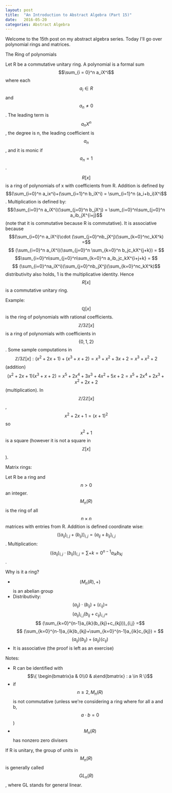 ```yaml
---
layout: post
title:  "An Introduction to Abstract Algebra (Part 15)"
date:   2016-05-20
categories: Abstract Algebra
---
```


Welcome to the 15th post on my abstract algebra series. Today I'll go over polynomial rings and matrices.

The Ring of polynomials

Let R be a commutative unitary ring. A polynomial is a formal sum $$\sum_{i = 0}^n a_iX^i$$ where each $$a_i \in R$$ and $$a_n \neq 0$$. The leading term is $$a_nX^n$$, the degree is n, the leading coefficient is $$a_n$$, and it is monic if $$a_n = 1$$.

$$R[x]$$ is a ring of polynomials of x with coefficients from R. Addition is defined by $$(\sum_{i=0}^n a_ix^i)+(\sum_{i=1}^n b_iX^i) = \sum_{i=1}^n (a_i+b_i)X^i$$. Multiplication is defined by: $$(\sum_{i=0}^n a_iX^i)(\sum_{j=0}^n b_jX^j) = \sum_{i=0}^n\sum_{j=0}^n a_ib_jX^{i+j}$$ (note that it is commutative because R is commutative). It is associative because $$(\sum_{i=0}^n a_iX^i)\cdot (\sum_{j=0}^nb_jX^j)(\sum_{k=0}^nc_kX^k) =$$ $$ (\sum_{i=0}^n a_iX^i)(\sum_{j=0}^n \sum_{k=0}^n b_jc_kX^{j+k}) = $$ $$\sum_{i=0}^n\sum_{j=0}^n\sum_{k=0}^n a_ib_jc_kX^{i+j+k} = $$ $$ (\sum_{i=0}^na_iX^i)(\sum_{j=0}^nb_jX^j)(\sum_{k=0}^nc_kX^k)$$ distributivity also holds, 1 is the multiplicative identity. Hence $$R[x]$$ is a commutative unitary ring.

Example: $$\mathbb{Q}[x]$$ is the ring of polynomials with rational coefficients. $$\mathbb{Z}/3\mathbb{Z}[x]$$ is a ring of polynomials with coefficients in $$\{0,1,2\}$$. Some sample computations in $$\mathbb{Z}/3\mathbb{Z}[x]: (x^2+2x+1)+(x^3+x+2) = x^3+x^2+3x+2 = x^3+x^2+2$$ (addition) $$(x^2+2x+1)(x^3+x+2) = x^5+2x^4+3x^3+4x^2+5x+2 = x^5+2x^4+2x^3+x^2+2x+2$$ (multiplication). In $$\mathbb{Z}/2\mathbb{Z}[x]$$, $$x^2+2x+1 = (x+1)^2$$ so $$x^2+1$$ is a square (however it is not a square in $$\mathbb{Z}[x]$$).

Matrix rings:

Let R be a ring and $$n > 0$$ an integer. $$M_n(R)$$ is the ring of all $$n \times n$$ matrices with entries from R. Addition is defined coordinate wise: $$((a_{ij})_{i,j} +(b_{ij}))_{i,j} = (a_{ij}+b_{ij})_{i,j}$$. Multiplication: $$((a_{ij})_{i,j} \cdot (b_{ij}))_{i,j} = \sum+{k =0}^{n-1} a_{ik}b_{kj}$$.

Why is it a ring?
* $$(M_n(R), +)$$ is an abelian group
* Distributivity: $$(a_{ij})\cdot (b_{ij}) + (c_{ij}) = $$ $$(a_{ij})_{i,j}(b_{ij}+c_{ij})_{i,j} = $$ $$ (\sum_{k=0}^{n-1}a_{ik}(b_{kj}+c_{kj}))_{i,j} =$$ $$ (\sum_{k=0}^{n-1}a_{ik}b_{kj}+\sum_{k=0}^{n-1}a_{ik}c_{kj}) = $$ $$(a_{ij})(b_{ij})+(a_{ij})(c_{ij})$$
* It is associative (the proof is left as an exercise)

Notes:
* R can be identified with $$\{ \begin{bmatrix}a & 0\\0 & a\end{bmatrix} : a \in R \}$$
* if $$n \geq 2, M_n(R)$$ is not commutative (unless we're considering a ring where for all a and b, $$a \cdot b = 0$$)
* $$M_n(R)$$ has nonzero zero divisers

If R is unitary, the group of units in $$M_n(R)$$ is generally called $$GL_n(R)$$, where GL stands for general linear.
